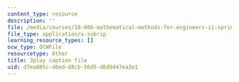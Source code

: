 ```yaml
---
content_type: resource
description: ''
file: /media/courses/18-086-mathematical-methods-for-engineers-ii-spring-2006/d7ea885cd6edd8cb56d5d6d9d47ea3e1_Y25UBGeu_2g.srt
file_type: application/x-subrip
learning_resource_types: []
ocw_type: OCWFile
resourcetype: Other
title: 3play caption file
uid: d7ea885c-d6ed-d8cb-56d5-d6d9d47ea3e1
---
```

